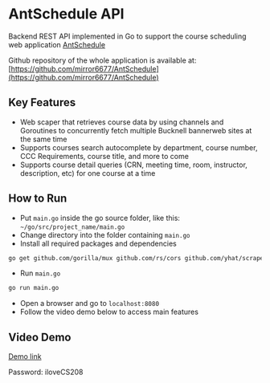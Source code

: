 # AntSchedule API
Backend REST API implemented in Go to support the course scheduling web application [AntSchedule](http://antschedule.io)

Github repository of the whole application is available at: [https://github.com/mirror6677/AntSchedule](https://github.com/mirror6677/AntSchedule)

## Key Features
* Web scaper that retrieves course data by using channels and Goroutines to concurrently fetch multiple Bucknell bannerweb sites at the same time
* Supports courses search autocomplete by department, course number, CCC Requirements, course title, and more to come
* Supports course detail queries (CRN, meeting time, room, instructor, description, etc) for one course at a time

## How to Run
* Put `main.go` inside the go source folder, like this: `~/go/src/project_name/main.go`
* Change directory into the folder containing `main.go`
* Install all required packages and dependencies

```bash
go get github.com/gorilla/mux github.com/rs/cors github.com/yhat/scrape golang.org/x/net/html golang.org/x/net/html/atom
```

* Run `main.go`

```bash
go run main.go
```

* Open a browser and go to `localhost:8080`
* Follow the video demo below to access main features

## Video Demo
[Demo link](https://vimeo.com/267703975)

Password: iloveCS208